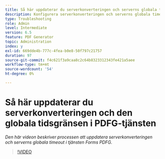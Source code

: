 ```yaml
---
title: Så här uppdaterar du serverkonverteringen och serverns globala timeout i PDFG-tjänsten
description: Konfigurera serverkonverteringen och serverns globala timeout för PDF Generator
type: Troubleshooting
role: Admin
level: Intermediate
version: 6.5
feature: PDF Generator
topic: Administration
index: y
exl-id: 669dde4b-777c-4fea-b0e8-50f797c21757
duration: 97
source-git-commit: f4c621f3a9caa8c2c64b8323312343fe421a5aee
workflow-type: tm+mt
source-wordcount: '54'
ht-degree: 0%

---
```


# Så här uppdaterar du serverkonverteringen och den globala tidsgränsen i PDFG-tjänsten

*Den här videon beskriver processen att uppdatera serverkonverteringen och serverns globala timeout i tjänsten Forms PDFG.*

>[!VIDEO](https://video.tv.adobe.com/v/335514?quality=12&learn=on)
